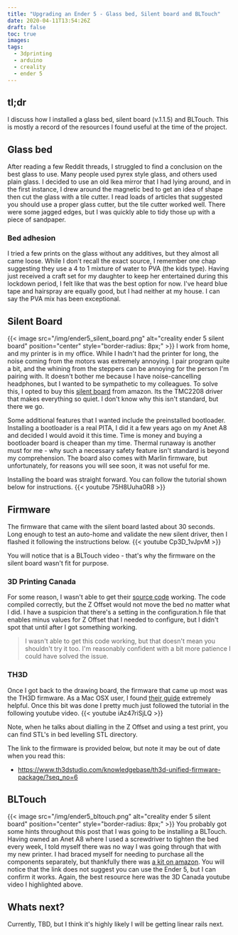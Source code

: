 ```yaml
---
title: "Upgrading an Ender 5 - Glass bed, Silent board and BLTouch"
date: 2020-04-11T13:54:26Z
draft: false
toc: true
images:
tags:
  - 3dprinting
  - arduino
  - creality
  - ender 5
---
```

## tl;dr
I discuss how I installed a glass bed, silent board (v.1.1.5) and BLTouch. This is mostly a record of the resources I found useful at the time of the project.

## Glass bed
After reading a few Reddit threads, I struggled to find a conclusion on the best glass to use. Many people used pyrex style glass, and others used plain glass. I decided to use an old Ikea mirror that I had lying around, and in the first instance, I drew around the magnetic bed to get an idea of shape then cut the glass with a tile cutter. I read loads of articles that suggested you should use a proper glass cutter, but the tile cutter worked well. There were some jagged edges, but I was quickly able to tidy those up with a piece of sandpaper.

### Bed adhesion
I tried a few prints on the glass without any additives, but they almost all came loose. While I don't recall the exact source, I remember one chap suggesting they use a 4 to 1 mixture of water to PVA (the kids type). Having just received a craft set for my daughter to keep her entertained during this lockdown period, I felt like that was the best option for now. I've heard blue tape and hairspray are equally good, but I had neither at my house. I can say the PVA mix has been exceptional.

## Silent Board
{{< image src="/img/ender5_silent_board.png" alt="creality ender 5 silent board" position="center" style="border-radius: 8px;" >}}
I work from home, and my printer is in my office. While I hadn't had the printer for long, the noise coming from the motors was extremely annoying. I pair program quite a bit, and the whining from the steppers can be annoying for the person I'm pairing with. It doesn't bother me because I have noise-cancelling headphones, but I wanted to be sympathetic to my colleagues. To solve this, I opted to buy this [silent board](https://amzn.to/34wWwvD) from amazon. Its the TMC2208 driver that makes everything so quiet. I don't know why this isn't standard, but there we go.

Some additional features that I wanted include the preinstalled bootloader. Installing a bootloader is a real PITA, I did it a few years ago on my Anet A8 and decided I would avoid it this time. Time is money and buying a bootloader board is cheaper than my time. Thermal runaway is another must for me - why such a necessary safety feature isn't standard is beyond my comprehension. The board also comes with Marlin firmware, but unfortunately, for reasons you will see soon, it was not useful for me.

Installing the board was straight forward. You can follow the tutorial shown below for instructions.
{{< youtube 75H8Uuha0R8 >}}

## Firmware
The firmware that came with the silent board lasted about 30 seconds. Long enough to test an auto-home and validate the new silent driver, then I flashed it following the instructions below.
{{< youtube Cp3D_1vJpvM >}}

You will notice that is a BLTouch video - that's why the firmware on the silent board wasn't fit for purpose.

### 3D Printing Canada
For some reason, I wasn't able to get their [source code](https://github.com/3d-printing-canada/Ender-5-BL-Touch-Installation) working. The code compiled correctly, but the Z Offset would not move the bed no matter what I did. I have a suspicion that there's a setting in the configuration.h file that enables minus values for Z Offset that I needed to configure, but I didn't spot that until after I got something working.

> I wasn't able to get this code working, but that doesn't mean you shouldn't try it too. I'm reasonably confident with a bit more patience I could have solved the issue.

### TH3D
Once I got back to the drawing board, the firmware that came up most was the TH3D firmware. As a Mac OSX user, I found [their guide](https://www.th3dstudio.com/knowledgebase/arduino-ide-for-mac-os-x-setup-guide/) extremely helpful. Once this bit was done I pretty much just followed the tutorial in the following youtube video.
{{< youtube iAz47riSjLQ >}}

Note, when he talks about dialling in the Z Offset and using a test print, you can find STL's in bed levelling STL directory.

The link to the firmware is provided below, but note it may be out of date when you read this:
* https://www.th3dstudio.com/knowledgebase/th3d-unified-firmware-package/?seq_no=6

## BLTouch
{{< image src="/img/ender5_bltouch.png" alt="creality ender 5 silent board" position="center" style="border-radius: 8px;" >}}
You probably got some hints throughout this post that I was going to be installing a BLTouch. Having owned an Anet A8 where I used a screwdriver to tighten the bed every week, I told myself there was no way I was going through that with my new printer. I had braced myself for needing to purchase all the components separately, but thankfully there was [a kit on amazon](https://amzn.to/3cnp2Tj). You will notice that the link does not suggest you can use the Ender 5, but I can confirm it works. Again, the best resource here was the 3D Canada youtube video I highlighted above.

## Whats next?
Currently, TBD, but I think it's highly likely I will be getting linear rails next.